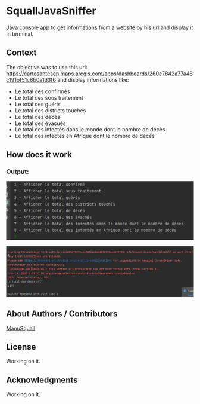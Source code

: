 <!-- Repository git : https://github.com/ManuSquall/SquallJavaSniffer -->
# SquallJavaSniffer

Java console app to get informations from a website by his url and display it in terminal.

## Context

The objective was to use this url: https://cartosantesen.maps.arcgis.com/apps/dashboards/260c7842a77a48c191bf51c8b0a1d3f6 and display informations like:
* Le total des confirmés
* Le total des sous traitement
* Le total des guéris
* Le total des districts touchés
* Le total des décés
* Le total des évacués
* Le total des infectés dans le monde dont le nombre de décès
* Le total des infectés en Afrique dont le nombre de décès

## How does it work

### Output:

![output1](/readme/output1.png)

![output2](/readme/output2.png)

## About Authors / Contributors

[ManuSquall](https://manusquall.azurewebsites.net/)

## License

Working on it.


## Acknowledgments
Working on it.




